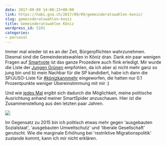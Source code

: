 ```yaml
---
date: 2017-09-09 14:08:23+00:00
link: https://habi.gna.ch/2017/09/09/gemeinderatswahlen-koniz/
slug: gemeinderatswahlen-koniz
title: Gemeinderatswahlen Köniz
wordpress_id: 5191
categories:
- personal
---
```


Immer mal wieder ist es an der Zeit, Bürgerpflichten wahrzunehmen.
Diesmal sind die Gemeinderatswahlen in Köniz dran.
Dank ein paar wenigen Fragen auf [Smartvote](http://smartvote.ch) ist das ganze Prozedere auch flink erledigt.
Mir wurde die Liste der [Jungen Grünen](https://www.jungegruene.ch/be/koeniz) empfohlen, da ich aber a) nicht mehr ganz so jung bin und b) mein Nachbar für die SP kandidiert, habe ich dann die SP/JUSO-Liste für [#könizkannmehr](https://twitter.com/hashtag/könizkannmehr?src=hash) eingeworfen, die hatten nur 0.1 Prozentpunkte weniger Übereinstimmung mit mir :)

Und wie [jedes Mal](https://habi.gna.ch/?s=smartspider) ergibt sich dadurch die Möglichkeit, meine politische Ausrichtung anhand meiner SmartSpider anzuschauen.
Hier ist die Zusammenstellung aus den letzten paar Jahren.

![](https://habi.gna.ch/wp-content/uploads/2017/09/smartspider.gif)

Im Gegensatz zu 2015 bin ich politisch etwas mehr gegen 'ausgebauten Sozialstaat', 'ausgebauten Umweltschutz' und 'liberale Gesellschaft' gerutscht.
Wie die marginale Erhöhung bei 'restriktive Migrationspolitik' zustande kommt, kann ich mir nicht erklären.
